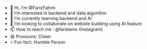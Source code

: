 - 👋 Hi, I’m @FarizFahmi
- 👀 I’m interested in backend and data algorithm
- 🌱 I’m currently learning backend and AI
- 💞️ I’m looking to collaborate on website building using AI feature
- 📫 How to reach me : @farelamo (Instagram)
- 😄 Pronouns: Cheer
- ⚡ Fun fact: Humble Person

<!---
FarizFahmi/FarizFahmi is a ✨ special ✨ repository because its `README.md` (this file) appears on your GitHub profile.
You can click the Preview link to take a look at your changes.
--->

